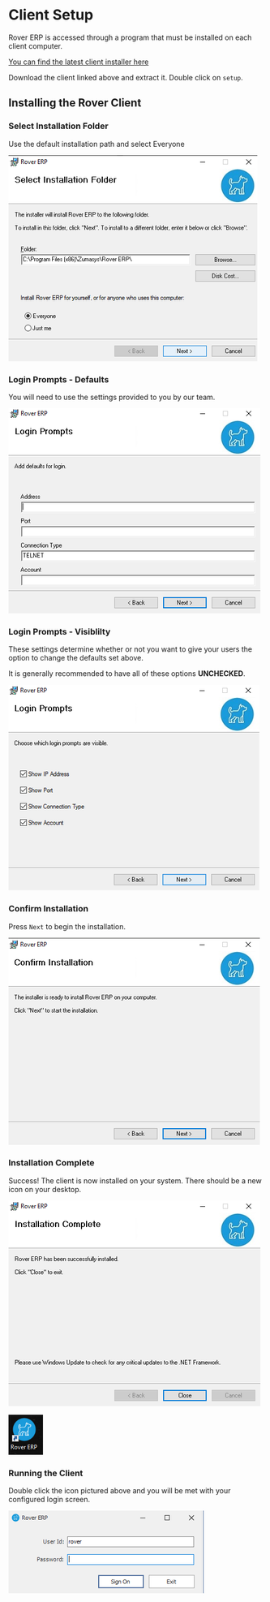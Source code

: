# Client Setup

<PageHeader />

Rover ERP is accessed through a program that must be installed on each client computer.

[You can find the latest client installer here](https://roverdesktop.blob.core.windows.net/apps/rover-installer-1.5.1.zip)

Download the client linked above and extract it. Double click on `setup`.

## Installing the Rover Client

### Select Installation Folder
Use the default installation path and select Everyone

   ![Select Installation Folder](./select-install.png)

### Login Prompts - Defaults
You will need to use the settings provided to you by our team.

   ![Login Prompts - Defaults](./login-default.png)

### Login Prompts - Visiblilty
These settings determine whether or not you want to give your users the option to change the defaults set above.

It is generally recommended to have all of these options **UNCHECKED**.

   ![Login Prompts - Visiblilty](./login-visibility.png)
   
### Confirm Installation
Press `Next` to begin the installation.

   ![Confirm Installation](./confirm-install.png)

### Installation Complete
Success! The client is now installed on your system. There should be a new icon on your desktop. 

   ![Installation Complete](./install-complete.png)

   ![Desktop Icon](./desktop-icon.png)

### Running the Client

Double click the icon pictured above and you will be met with your configured login screen.

   ![Login Prompt](./login-prompt.png)

<PageFooter />
